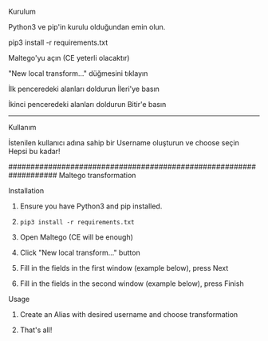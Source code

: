 Kurulum

Python3 ve pip'in kurulu olduğundan emin olun.

pip3 install -r requirements.txt

Maltego'yu açın (CE yeterli olacaktır)

"New local transform..." düğmesini tıklayın

İlk penceredeki alanları doldurun İleri'ye basın

İkinci penceredeki alanları doldurun  Bitir'e basın

**************************************************************
Kullanım

İstenilen kullanıcı adına sahip bir Username oluşturun ve choose seçin
Hepsi bu kadar!



###################################################################
 Maltego transformation

 Installation

1. Ensure you have Python3 and pip installed.

2. `pip3 install -r requirements.txt`

3. Open Maltego (CE will be enough)

4. Click "New local transform..." button

5. Fill in the fields in the first window (example below), press Next

6. Fill in the fields in the second window (example below), press Finish


 Usage
1. Create an Alias with desired username and choose transformation

2. That's all!
